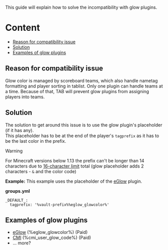 
This guide will explain how to solve the incompatibility with glow plugins.

# Content
* [Reason for compatibility issue](#reason-for-compatibility-issue)
* [Solution](#Solution)
* [Examples of glow plugins](#examples-of-glow-plugins)

## Reason for compatibility issue
Glow color is managed by scoreboard teams, which also handle nametag formatting and player sorting in tablist. Only one plugin can handle teams at a time. Because of that, TAB will prevent glow plugins from assigning players into teams.

## Solution
The solution to get around this issue is to use the glow plugin's placeholder (if it has any).  
This placeholder has to be at the end of the player's `tagprefix` as it has to be the last color in the prefix.
> [!WARNING]
> For Minecraft versions below 1.13 the prefix can't be longer than 14 characters due to [16-character limit](https://github.com/NEZNAMY/TAB/wiki/Feature-guide:-Nametags#limitations) total
(glow placeholder adds 2 characters - `&` and the color code)

**Example:**
This example uses the placeholder of the [eGlow](https://www.spigotmc.org/resources/63295/) plugin.

**groups.yml**
```
_DEFAULT_:
  tagprefix: '%vault-prefix%%eglow_glowcolor%'
```

## Examples of glow plugins
- [eGlow](https://www.spigotmc.org/resources/63295/) (%eglow_glowcolor%) (Paid)
- [CMI](https://www.spigotmc.org/resources/3742/) (%cmi_user_glow_code%) (Paid)
- ... more?